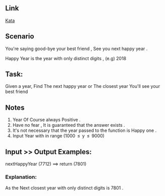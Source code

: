 

## Link
[Kata](https://www.codewars.com/kata/5ae7e3f068e6445bc8000046/train/javascript/5faed3215676dc0021ea33f8)

## Scenario

You're saying good-bye your best friend , See you next happy year .

Happy Year is the year with only distinct digits , (e.g) 2018

## Task:

Given a year, Find The next happy year or The closest year You'll see your best friend

## Notes

1) Year Of Course always Positive .
2) Have no fear , It is guaranteed that the answer exists .
3) It's not necessary that the year passed to the function is Happy one .
4) Input Year with in range (1000  ≤  y  ≤  9000)

## Input >> Output Examples:

nextHappyYear (7712) ==> return (7801)

### Explanation:

As the Next closest year with only distinct digits is 7801 .

